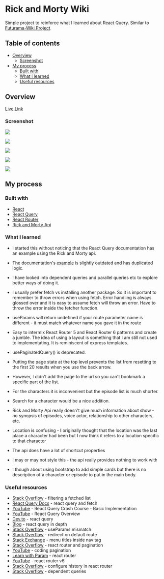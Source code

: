 # Rick and Morty Wiki

Simple project to reinforce what I learned about React Query.  Similar to [Futurama-Wiki Project](https://github.com/jdegand/futurama-fan-wiki).    

## Table of contents

- [Overview](#overview)
  - [Screenshot](#screenshot)
- [My process](#my-process)
  - [Built with](#built-with)
  - [What I learned](#what-i-learned)
  - [Useful resources](#useful-resources)

## Overview

[Live Link](https://jdegand.github.io/rick-and-morty-wiki/)

### Screenshot

![](rick-and-morty-homepage.png)

![](rick-and-morty-character-detail.png)

![](rick-and-morty-episodes.png)

![](rick-and-morty-episode-detail.png)

![](rick-and-morty-locations.png)

## My process

### Built with

- [React](https://reactjs.org/)
- [React Query](https://react-query.tanstack.com/)
- [React Router](https://reactrouter.com/)
- [Rick and Morty Api](https://rickandmortyapi.com/)

### What I learned

- I started this without noticing that the React Query documentation has an example using the Rick and Morty api.  
- The documentation's [example](https://react-query.tanstack.com/examples/rick-morty) is slightly outdated and has duplicated logic.  
- I have looked into dependent queries and parallel queries etc to explore better ways of doing it.  

- I usually prefer fetch vs installing another package.  So it is important to remember to throw errors when using fetch.  Error handling is always glossed over and it is easy to assume fetch will throw an error.  Have to throw the error inside the fetcher function.  

- useParams will return undefined if your route parameter name is different - it must match whatever name you gave it in the route

- Easy to intermix React Router 5 and React Router 6 patterns and create a jumble.  The idea of using a layout is something that I am still not used to implementating.  It is reminiscent of express templates.  

- usePaginatedQuery() is deprecated.  

- Putting the page state at the top level prevents the list from resetting to the first 20 results when you use the back arrow.
- However, I didn't add the page to the url so you can't bookmark a specific part of the list.  

- For the characters it is inconvenient but the episode list is much shorter.  
- Search for a character would be a nice addition.  

- Rick and Morty Api really doesn't give much information about show - no synopsis of episodes, voice actor, relationship to other characters, etc. 

- Location is confusing - I originally thought that the location was the last place a character had been but I now think it refers to a location specific to that character
- The api does have a lot of shortcut properties

- I may or may not style this - the api really provides nothing to work with
- I though about using bootstrap to add simple cards but there is no description of a character or episode to put in the main body. 

### Useful resources

- [Stack Overflow](https://stackoverflow.com/questions/66797655/filtering-a-fetched-list-from-an-api-using-react-query) - filtering a fetched list 
- [React Query Docs](https://react-query.tanstack.com/guides/query-functions#usage-with-fetch-and-others-clients-that-do-not-throw-by-default) - react query and fetch
- [YouTube](https://www.youtube.com/watch?v=NQULKpW6hK4) - React Query Crash Course - Basic Implementation
- [YouTube](https://www.youtube.com/watch?v=aLQbVd-2tIo) - React Query Overview
- [Dev.to](https://dev.to/siddharthvenkatesh/cleaner-data-fetching-with-react-query-4klg) - react query 
- [Blog](https://tkdodo.eu/blog/practical-react-query) - react query in depth
- [Stack Overflow](https://stackoverflow.com/questions/66506891/useparams-hook-returns-undefined-in-react-functional-component) - useParams mismatch
- [Stack Overflow](https://stackoverflow.com/questions/29552601/how-to-set-the-defaultroute-to-another-route-in-react-router) - redirect on default route 
- [Stack Exchange](https://webmasters.stackexchange.com/questions/6923/should-menu-titles-h1-h2-h3-be-inside-or-outside-the-nav-tag) - menu titles inside nav tag
- [Stack Overflow](https://stackoverflow.com/questions/51604671/reactjs-how-can-i-implement-pagination-for-react-with-keep-state-when-route-ch) - react router and pagination
- [YouTube](https://www.youtube.com/watch?v=rAuEmI1Fat8) - coding pagination
- [Learn with Param](https://learnwithparam.com/blog/dynamic-pages-in-react-router/) - react router
- [YouTube](https://www.youtube.com/watch?v=XBRLVRjZ3CQ) - react router v6
- [Stack Overflow](https://stackoverflow.com/questions/30915173/react-router-go-back-a-page-how-do-you-configure-history) - configure history in react router
- [Stack Overflow](https://stackoverflow.com/questions/60260704/how-to-fetch-n-dependent-data-with-react-query) - dependent queries
